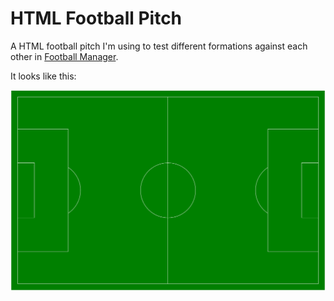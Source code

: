 # HTML Football Pitch

A HTML football pitch I'm using to test different formations against each other in [Football Manager](http://footballmanager.com).

It looks like this:

![](https://github.com/danstefancu/html-football-pitch/blob/master/assets/preview.png)
